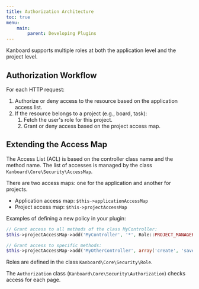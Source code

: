 ```yaml
---
title: Authorization Architecture
toc: true
menu:
    main:
        parent: Developing Plugins
---
```


Kanboard supports multiple roles at both the application level and the project level.

Authorization Workflow
----------------------

For each HTTP request:

1. Authorize or deny access to the resource based on the application access list.
2. If the resource belongs to a project (e.g., board, task):
    1. Fetch the user's role for this project.
    2. Grant or deny access based on the project access map.

Extending the Access Map
------------------------

The Access List (ACL) is based on the controller class name and the method name. The list of accesses is managed by the class `Kanboard\Core\Security\AccessMap`.

There are two access maps: one for the application and another for projects.

- Application access map: `$this->applicationAccessMap`
- Project access map: `$this->projectAccessMap`

Examples of defining a new policy in your plugin:

```php
// Grant access to all methods of the class MyController:
$this->projectAccessMap->add('MyController', '*', Role::PROJECT_MANAGER);

// Grant access to specific methods:
$this->projectAccessMap->add('MyOtherController', array('create', 'save'), Role::PROJECT_MEMBER);
```

Roles are defined in the class `Kanboard\Core\Security\Role`.

The `Authorization` class (`Kanboard\Core\Security\Authorization`) checks access for each page.
